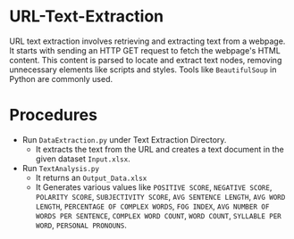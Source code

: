# URL-Text-Extraction 
URL text extraction involves retrieving and extracting text from a webpage. It starts with sending an HTTP GET request to fetch the webpage's HTML content. 
This content is parsed to locate and extract text nodes, removing unnecessary elements like scripts and styles. Tools like `BeautifulSoup` in Python are commonly used.

# Procedures
* Run `DataExtraction.py` under Text Extraction Directory.
  - It extracts the text from the URL and creates a text document in the given dataset `Input.xlsx`.
* Run `TextAnalysis.py`
  - It returns an `Output_Data.xlsx`
  - It Generates various values like `POSITIVE SCORE`, `NEGATIVE SCORE`, `POLARITY SCORE`, `SUBJECTIVITY SCORE`, `AVG SENTENCE LENGTH`, `AVG WORD LENGTH`, `PERCENTAGE OF COMPLEX WORDS`, `FOG INDEX`, `AVG NUMBER OF WORDS PER SENTENCE`, `COMPLEX WORD COUNT`, `WORD COUNT`, `SYLLABLE PER WORD`, `PERSONAL PRONOUNS`.
  
